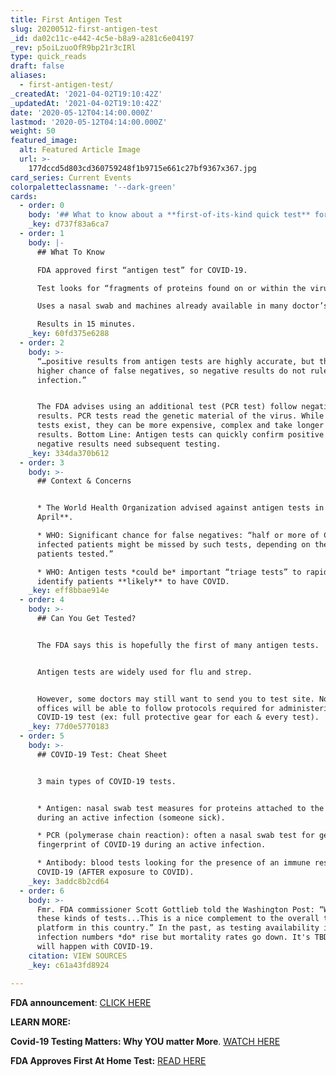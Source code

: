 ```yaml
---
title: First Antigen Test
slug: 20200512-first-antigen-test
_id: da02c11c-e442-4c5e-b8a9-a281c6e04197
_rev: p5oiLzuoOfR9bp21r3cIRl
type: quick_reads
draft: false
aliases:
  - first-antigen-test/
_createdAt: '2021-04-02T19:10:42Z'
_updatedAt: '2021-04-02T19:10:42Z'
date: '2020-05-12T04:14:00.000Z'
lastmod: '2020-05-12T04:14:00.000Z'
weight: 50
featured_image:
  alt: Featured Article Image
  url: >-
    177dccd5d803cd360759248f1b9715e661c27bf9367x367.jpg
card_series: Current Events
colorpaletteclassname: '--dark-green'
cards:
  - order: 0
    body: '## What to know about a **first-of-its-kind quick test** for COVID-19.'
    _key: d737f83a6ca7
  - order: 1
    body: |-
      ## What To Know

      FDA approved first “antigen test” for COVID-19.

      Test looks for “fragments of proteins found on or within the virus” (FDA).

      Uses a nasal swab and machines already available in many doctor’s offices.

      Results in 15 minutes.
    _key: 60fd375e6288
  - order: 2
    body: >-
      “…positive results from antigen tests are highly accurate, but there is a
      higher chance of false negatives, so negative results do not rule out
      infection.”


      The FDA advises using an additional test (PCR test) follow negative
      results. PCR tests read the genetic material of the virus. While rapid PCR
      tests exist, they can be more expensive, complex and take longer to get
      results. Bottom Line: Antigen tests can quickly confirm positive cases -
      negative results need subsequent testing.
    _key: 334da370b612
  - order: 3
    body: >-
      ## Context & Concerns


      * The World Health Organization advised against antigen tests in **early
      April**.

      * WHO: Significant chance for false negatives: “half or more of COVID-19
      infected patients might be missed by such tests, depending on the group of
      patients tested.”

      * WHO: Antigen tests *could be* important “triage tests” to rapidly
      identify patients **likely** to have COVID.
    _key: eff8bbae914e
  - order: 4
    body: >-
      ## Can You Get Tested?


      The FDA says this is hopefully the first of many antigen tests.


      Antigen tests are widely used for flu and strep.


      However, some doctors may still want to send you to test site. Not all
      offices will be able to follow protocols required for administering a
      COVID-19 test (ex: full protective gear for each & every test).
    _key: 77d0e5770183
  - order: 5
    body: >-
      ## COVID-19 Test: Cheat Sheet


      3 main types of COVID-19 tests.


      * Antigen: nasal swab test measures for proteins attached to the virus
      during an active infection (someone sick).

      * PCR (polymerase chain reaction): often a nasal swab test for genetic
      fingerprint of COVID-19 during an active infection.

      * Antibody: blood tests looking for the presence of an immune response to
      COVID-19 (AFTER exposure to COVID).
    _key: 3addc8b2cd64
  - order: 6
    body: >-
      Fmr. FDA commissioner Scott Gottlieb told the Washington Post: “We need
      these kinds of tests...This is a nice complement to the overall testing
      platform in this country.” In the past, as testing availability increases,
      infection numbers *do* rise but mortality rates go down. It's TBD if this
      will happen with COVID-19.
    citation: VIEW SOURCES
    _key: c61a43fd8924

---
```

**FDA announcement**: [CLICK HERE](https://www.fda.gov/news-events/press-announcements/coronavirus-covid-19-update-fda-authorizes-first-antigen-test-help-rapid-detection-virus-causes)

**LEARN MORE:**

**Covid-19 Testing Matters: Why YOU matter More**. [WATCH HERE](https://smarthernews.com/article/covid-19-testing-matters-why-you-matter-more/)

**FDA Approves First At Home Test:** [READ HERE](https://smarthernews.com/covid-at-home-test/)